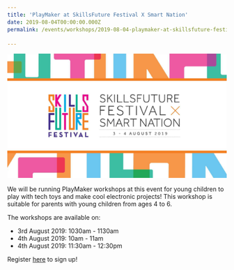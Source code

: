 ```yaml
---
title: 'PlayMaker at SkillsFuture Festival X Smart Nation'
date: 2019-08-04T00:00:00.000Z
permalink: /events/workshops/2019-08-04-playmaker-at-skillsfuture-festival2

---
```



![overview image](/images/events/workshops-and-exhibitions/SNDG.PNG)

We will be running PlayMaker workshops at this event for young children to play with tech toys and make cool electronic projects! This workshop is suitable for parents with young children from ages 4 to 6.  

The workshops are available on: 
- 3rd August 2019: 1030am - 1130am
- 4th August 2019: 10am - 11am
- 4th August 2019: 11:30am - 12:30pm 

Register <a href="https://form.gov.sg/5d19b2c5e3e78a00119d84f9" target="_blank">here</a> to sign up!
